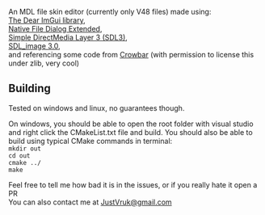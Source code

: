 An MDL file skin editor (currently only V48 files) made using:<br>
 [The Dear ImGui library](https://github.com/ocornut/imgui),<br>[Native File Dialog Extended](https://github.com/btzy/nativefiledialog-extended),<br> [Simple DirectMedia Layer 3 (SDL3)](https://github.com/libsdl-org/SDL),<br> [SDL_image 3.0](https://github.com/libsdl-org/SDL_image),<br> and referencing some code from [Crowbar](https://github.com/ZeqMacaw/Crowbar) (with permission to license this under zlib, very cool)

## Building
Tested on windows and linux, no guarantees though.<br>

On windows, you should be able to open the root folder with visual studio and right click the CMakeList.txt file and build. You should also be able to build using typical CMake commands in terminal:<br>
`mkdir out`<br>
`cd out`<br>
`cmake ../`<br>
`make`

Feel free to tell me how bad it is in the issues, or if you really hate it open a PR<br>
You can also contact me at JustVruk@gmail.com
